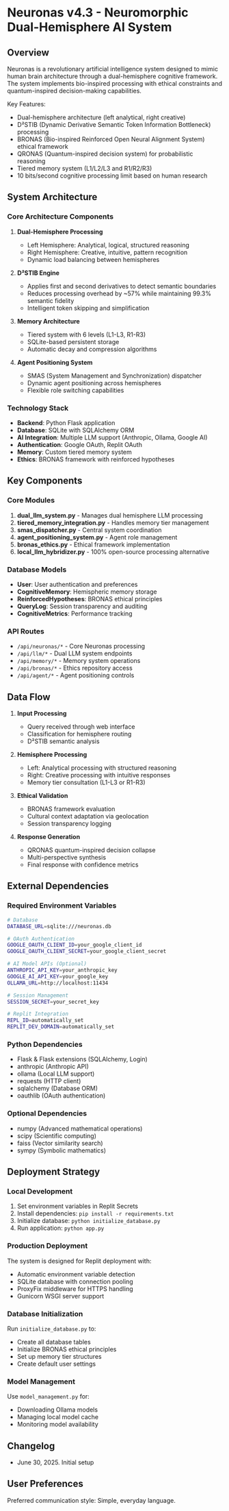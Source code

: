 # Neuronas v4.3 - Neuromorphic Dual-Hemisphere AI System

## Overview

Neuronas is a revolutionary artificial intelligence system designed to mimic human brain architecture through a dual-hemisphere cognitive framework. The system implements bio-inspired processing with ethical constraints and quantum-inspired decision-making capabilities.

Key Features:
- Dual-hemisphere architecture (left analytical, right creative)
- D²STIB (Dynamic Derivative Semantic Token Information Bottleneck) processing
- BRONAS (Bio-inspired Reinforced Open Neural Alignment System) ethical framework
- QRONAS (Quantum-inspired decision system) for probabilistic reasoning
- Tiered memory system (L1/L2/L3 and R1/R2/R3)
- 10 bits/second cognitive processing limit based on human research

## System Architecture

### Core Architecture Components

1. **Dual-Hemisphere Processing**
   - Left Hemisphere: Analytical, logical, structured reasoning
   - Right Hemisphere: Creative, intuitive, pattern recognition
   - Dynamic load balancing between hemispheres

2. **D²STIB Engine**
   - Applies first and second derivatives to detect semantic boundaries
   - Reduces processing overhead by ~57% while maintaining 99.3% semantic fidelity
   - Intelligent token skipping and simplification

3. **Memory Architecture**
   - Tiered system with 6 levels (L1-L3, R1-R3)
   - SQLite-based persistent storage
   - Automatic decay and compression algorithms

4. **Agent Positioning System**
   - SMAS (System Management and Synchronization) dispatcher
   - Dynamic agent positioning across hemispheres
   - Flexible role switching capabilities

### Technology Stack

- **Backend**: Python Flask application
- **Database**: SQLite with SQLAlchemy ORM
- **AI Integration**: Multiple LLM support (Anthropic, Ollama, Google AI)
- **Authentication**: Google OAuth, Replit OAuth
- **Memory**: Custom tiered memory system
- **Ethics**: BRONAS framework with reinforced hypotheses

## Key Components

### Core Modules

1. **dual_llm_system.py** - Manages dual hemisphere LLM processing
2. **tiered_memory_integration.py** - Handles memory tier management
3. **smas_dispatcher.py** - Central system coordination
4. **agent_positioning_system.py** - Agent role management
5. **bronas_ethics.py** - Ethical framework implementation
6. **local_llm_hybridizer.py** - 100% open-source processing alternative

### Database Models

- **User**: User authentication and preferences
- **CognitiveMemory**: Hemispheric memory storage
- **ReinforcedHypotheses**: BRONAS ethical principles
- **QueryLog**: Session transparency and auditing
- **CognitiveMetrics**: Performance tracking

### API Routes

- `/api/neuronas/*` - Core Neuronas processing
- `/api/llm/*` - Dual LLM system endpoints
- `/api/memory/*` - Memory system operations
- `/api/bronas/*` - Ethics repository access
- `/api/agent/*` - Agent positioning controls

## Data Flow

1. **Input Processing**
   - Query received through web interface
   - Classification for hemisphere routing
   - D²STIB semantic analysis

2. **Hemisphere Processing**
   - Left: Analytical processing with structured reasoning
   - Right: Creative processing with intuitive responses
   - Memory tier consultation (L1-L3 or R1-R3)

3. **Ethical Validation**
   - BRONAS framework evaluation
   - Cultural context adaptation via geolocation
   - Session transparency logging

4. **Response Generation**
   - QRONAS quantum-inspired decision collapse
   - Multi-perspective synthesis
   - Final response with confidence metrics

## External Dependencies

### Required Environment Variables

```bash
# Database
DATABASE_URL=sqlite:///neuronas.db

# OAuth Authentication
GOOGLE_OAUTH_CLIENT_ID=your_google_client_id
GOOGLE_OAUTH_CLIENT_SECRET=your_google_client_secret

# AI Model APIs (Optional)
ANTHROPIC_API_KEY=your_anthropic_key
GOOGLE_AI_API_KEY=your_google_key
OLLAMA_URL=http://localhost:11434

# Session Management
SESSION_SECRET=your_secret_key

# Replit Integration
REPL_ID=automatically_set
REPLIT_DEV_DOMAIN=automatically_set
```

### Python Dependencies

- Flask & Flask extensions (SQLAlchemy, Login)
- anthropic (Anthropic API)
- ollama (Local LLM support)
- requests (HTTP client)
- sqlalchemy (Database ORM)
- oauthlib (OAuth authentication)

### Optional Dependencies

- numpy (Advanced mathematical operations)
- scipy (Scientific computing)
- faiss (Vector similarity search)
- sympy (Symbolic mathematics)

## Deployment Strategy

### Local Development

1. Set environment variables in Replit Secrets
2. Install dependencies: `pip install -r requirements.txt`
3. Initialize database: `python initialize_database.py`
4. Run application: `python app.py`

### Production Deployment

The system is designed for Replit deployment with:
- Automatic environment variable detection
- SQLite database with connection pooling
- ProxyFix middleware for HTTPS handling
- Gunicorn WSGI server support

### Database Initialization

Run `initialize_database.py` to:
- Create all database tables
- Initialize BRONAS ethical principles
- Set up memory tier structures
- Create default user settings

### Model Management

Use `model_management.py` for:
- Downloading Ollama models
- Managing local model cache
- Monitoring model availability

## Changelog

- June 30, 2025. Initial setup

## User Preferences

Preferred communication style: Simple, everyday language.